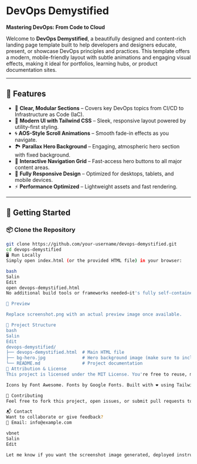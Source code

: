 # DevOps Demystified

**Mastering DevOps: From Code to Cloud**

Welcome to **DevOps Demystified**, a beautifully designed and content-rich landing page template built to help developers and designers educate, present, or showcase DevOps principles and practices. This template offers a modern, mobile-friendly layout with subtle animations and engaging visual effects, making it ideal for portfolios, learning hubs, or product documentation sites.

---

## 🌟 Features

- 🎯 **Clear, Modular Sections** – Covers key DevOps topics from CI/CD to Infrastructure as Code (IaC).
- 🎨 **Modern UI with Tailwind CSS** – Sleek, responsive layout powered by utility-first styling.
- 🌀 **AOS-Style Scroll Animations** – Smooth fade-in effects as you navigate.
- 🏞️ **Parallax Hero Background** – Engaging, atmospheric hero section with fixed background.
- 🔗 **Interactive Navigation Grid** – Fast-access hero buttons to all major content areas.
- 📱 **Fully Responsive Design** – Optimized for desktops, tablets, and mobile devices.
- ⚡ **Performance Optimized** – Lightweight assets and fast rendering.

---

## 🚀 Getting Started

### 📦 Clone the Repository

```bash
git clone https://github.com/your-username/devops-demystified.git
cd devops-demystified
🖥️ Run Locally
Simply open index.html (or the provided HTML file) in your browser:

bash
Salin
Edit
open devops-demystified.html
No additional build tools or frameworks needed—it's fully self-contained.

📸 Preview

Replace screenshot.png with an actual preview image once available.

📂 Project Structure
bash
Salin
Edit
devops-demystified/
├── devops-demystified.html  # Main HTML file
├── bg-hero.jpg              # Hero background image (make sure to include or link)
└── README.md                # Project documentation
📝 Attribution & License
This project is licensed under the MIT License. You're free to reuse, modify, and distribute it with attribution.

Icons by Font Awesome. Fonts by Google Fonts. Built with ❤️ using Tailwind CSS.

👋 Contributing
Feel free to fork this project, open issues, or submit pull requests to make improvements or adapt it to new DevOps use cases!

📬 Contact
Want to collaborate or give feedback?
📧 Email: info@example.com

vbnet
Salin
Edit

Let me know if you want the screenshot image generated, deployed instructions for GitHub Pages, or a version that includes more interactive JS behavior (like AOS).
